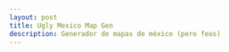 ```yaml
---
layout: post
title: Ugly Mexico Map Gen
description: Generador de mapas de méxico (pero feos)
---
```

<div id="observablehq-map-b1b04503"></div>
<div id="observablehq-viewof-fillWeight-b1b04503"></div>
<div id="observablehq-viewof-hachureGap-b1b04503"></div>
<div id="observablehq-viewof-bowing-b1b04503"></div>
<div id="observablehq-viewof-roughness-b1b04503"></div>

<script type="module">
import {Runtime, Inspector} from "https://cdn.jsdelivr.net/npm/@observablehq/runtime@4/dist/runtime.js";
import define from "https://api.observablehq.com/d/76d838853470aad8.js?v=3";
new Runtime().module(define, name => {
  if (name === "map") return new Inspector(document.querySelector("#observablehq-map-b1b04503"));
  if (name === "viewof fillWeight") return new Inspector(document.querySelector("#observablehq-viewof-fillWeight-b1b04503"));
  if (name === "viewof hachureGap") return new Inspector(document.querySelector("#observablehq-viewof-hachureGap-b1b04503"));
  if (name === "viewof bowing") return new Inspector(document.querySelector("#observablehq-viewof-bowing-b1b04503"));
  if (name === "viewof roughness") return new Inspector(document.querySelector("#observablehq-viewof-roughness-b1b04503"));
});
</script>
